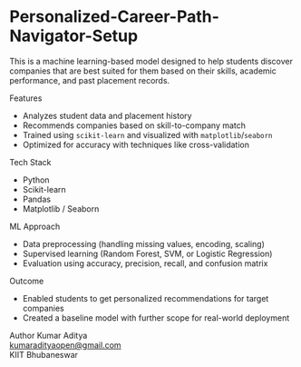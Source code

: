 # Personalized-Career-Path-Navigator-Setup
This is a machine learning-based model designed to help students discover companies that are best suited for them based on their skills, academic performance, and past placement records.

 Features
- Analyzes student data and placement history
- Recommends companies based on skill-to-company match
- Trained using `scikit-learn` and visualized with `matplotlib`/`seaborn`
- Optimized for accuracy with techniques like cross-validation

 Tech Stack
- Python
- Scikit-learn
- Pandas
- Matplotlib / Seaborn

ML Approach
- Data preprocessing (handling missing values, encoding, scaling)
- Supervised learning (Random Forest, SVM, or Logistic Regression)
- Evaluation using accuracy, precision, recall, and confusion matrix

Outcome
- Enabled students to get personalized recommendations for target companies
- Created a baseline model with further scope for real-world deployment

 Author
Kumar Aditya  
kumaradityaopen@gmail.com  
KIIT Bhubaneswar
